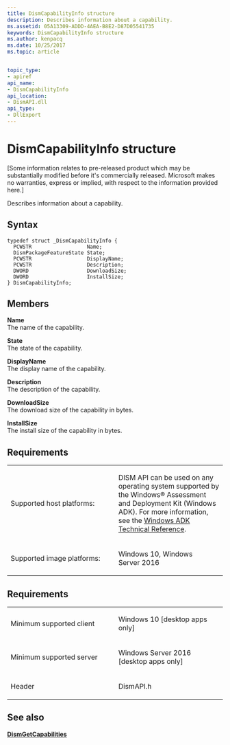 ```yaml
---
title: DismCapabilityInfo structure
description: Describes information about a capability.
ms.assetid: 05A13309-ADDD-4AEA-B8E2-D87D05541735
keywords: DismCapabilityInfo structure
ms.author: kenpacq
ms.date: 10/25/2017
ms.topic: article


topic_type: 
- apiref
api_name: 
- DismCapabilityInfo
api_location: 
- DismAPI.dll
api_type: 
- DllExport
---
```


# DismCapabilityInfo structure


\[Some information relates to pre-released product which may be substantially modified before it's commercially released. Microsoft makes no warranties, express or implied, with respect to the information provided here.\]

Describes information about a capability.

Syntax
---

```
typedef struct _DismCapabilityInfo {
  PCWSTR                  Name;
  DismPackageFeatureState State;
  PCWSTR                  DisplayName;
  PCWSTR                  Description;
  DWORD                   DownloadSize;
  DWORD                   InstallSize;
} DismCapabilityInfo;
```

Members
----

**Name**  
The name of the capability.

**State**  
The state of the capability.

**DisplayName**  
The display name of the capability.

**Description**  
The description of the capability.

**DownloadSize**  
The download size of the capability in bytes.

**InstallSize**  
The install size of the capability in bytes.

## <span id="Requirements"></span><span id="requirements"></span><span id="REQUIREMENTS"></span>Requirements


<table>
<colgroup>
<col width="50%" />
<col width="50%" />
</colgroup>
<tbody>
<tr class="odd">
<td><p>Supported host platforms:</p></td>
<td><p>DISM API can be used on any operating system supported by the Windows® Assessment and Deployment Kit (Windows ADK). For more information, see the <a href="http://go.microsoft.com/fwlink/?LinkId=206587" data-raw-source="[Windows ADK Technical Reference](http://go.microsoft.com/fwlink/?LinkId=206587)">Windows ADK Technical Reference</a>.</p></td>
</tr>
<tr class="even">
<td><p>Supported image platforms:</p></td>
<td><p>Windows 10, Windows Server 2016</p></td>
</tr>
</tbody>
</table>

 

Requirements
---------

<table>
<colgroup>
<col width="50%" />
<col width="50%" />
</colgroup>
<tbody>
<tr class="odd">
<td><p>Minimum supported client</p></td>
<td><p>Windows 10 [desktop apps only]</p></td>
</tr>
<tr class="even">
<td><p>Minimum supported server</p></td>
<td><p>Windows Server 2016 [desktop apps only]</p></td>
</tr>
<tr class="odd">
<td><p>Header</p></td>
<td>DismAPI.h</td>
</tr>
</tbody>
</table>

## <span id="see_also"></span>See also


[**DismGetCapabilities**](dismgetcapabilities.md)

 

 





